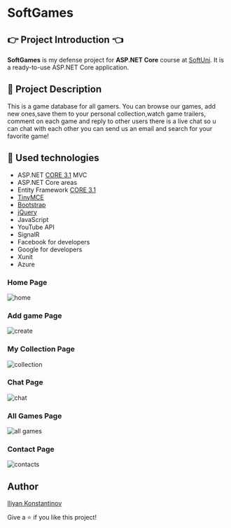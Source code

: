 
# SoftGames

## :point_right: Project Introduction :point_left:

**SoftGames** is my defense project for **ASP.NET Core** course at [SoftUni](https://softuni.bg/trainings/3177/asp-dot-net-core-october-2020/internal). It is a ready-to-use ASP.NET Core application.

## :pencil: Project Description
This is a game database for all gamers. You can browse our games,
add new ones,save them to your personal collection,watch game trailers,
comment on each game and reply to other users there is a live chat so u can chat with each other you can send us an email and search for your favorite game!

## :hammer: Used technologies
* ASP.NET [CORE 3.1](https://dotnet.microsoft.com/download/dotnet-core/3.1 "CORE 3.1") MVC
* ASP.NET Core areas
* Entity Framework [CORE 3.1](https://docs.microsoft.com/en-us/ef/core/ "CORE 3.1")
* [TinyMCE](https://github.com/tinymce/)
* [Bootstrap](https://github.com/twbs/bootstrap)
* [jQuery](https://github.com/jquery/jquery)
* JavaScript
* YouTube API
* SignalR
* Facebook for developers
* Google for developers
* Xunit
* Azure

### Home Page
![home](https://user-images.githubusercontent.com/55882205/101983859-36f14d80-3c86-11eb-8366-f6ebe6e4d79f.png)

### Add game Page
![create](https://user-images.githubusercontent.com/55882205/101935699-2094b480-3be8-11eb-8708-63c46b1e6d7d.png)

### My Collection Page
![collection](https://user-images.githubusercontent.com/55882205/101935780-41f5a080-3be8-11eb-8f06-5a613a9b8a21.png)

### Chat Page
![chat](https://user-images.githubusercontent.com/55882205/101935833-546fda00-3be8-11eb-8bc4-b675e0c80ab2.png)

### All Games Page
![all games](https://user-images.githubusercontent.com/55882205/101935864-62bdf600-3be8-11eb-9022-711f98732b33.png)

### Contact  Page
![contacts](https://user-images.githubusercontent.com/55882205/101935907-736e6c00-3be8-11eb-8ab1-2ba7bff7f38b.png)

## Author

[Iliyan Konstantinov](https://github.com/iliqn9353)

Give a :star: if you like this project!

